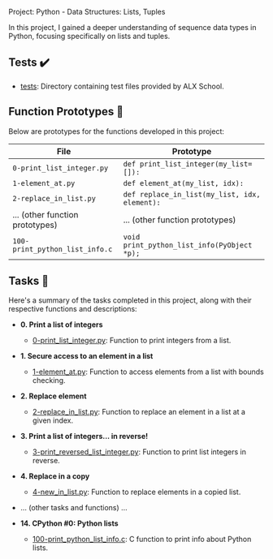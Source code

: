 Project: Python - Data Structures: Lists, Tuples

In this project, I gained a deeper understanding of sequence data types in Python, focusing specifically on lists and tuples.

## Tests :heavy_check_mark:

* [tests](./tests): Directory containing test files provided by ALX School.

## Function Prototypes :floppy_disk:

Below are prototypes for the functions developed in this project:

| File                               | Prototype                                      |
| ---------------------------------- | ---------------------------------------------- |
| `0-print_list_integer.py`          | `def print_list_integer(my_list=[]):`          |
| `1-element_at.py`                  | `def element_at(my_list, idx):`                |
| `2-replace_in_list.py`             | `def replace_in_list(my_list, idx, element):`  |
| ... (other function prototypes)     | ... (other function prototypes)                |
| `100-print_python_list_info.c`     | `void print_python_list_info(PyObject *p);`    |

## Tasks :page_with_curl:

Here's a summary of the tasks completed in this project, along with their respective functions and descriptions:

* **0. Print a list of integers**
  * [0-print_list_integer.py](./0-print_list_integer.py): Function to print integers from a list.

* **1. Secure access to an element in a list**
  * [1-element_at.py](./1-element_at.py): Function to access elements from a list with bounds checking.

* **2. Replace element**
  * [2-replace_in_list.py](./2-replace_in_list.py): Function to replace an element in a list at a given index.

* **3. Print a list of integers... in reverse!**
  * [3-print_reversed_list_integer.py](./3-print_reversed_list_integer.py): Function to print list integers in reverse.

* **4. Replace in a copy**
  * [4-new_in_list.py](./4-new_in_list.py): Function to replace elements in a copied list.

* ... (other tasks and functions) ...

* **14. CPython #0: Python lists**
  * [100-print_python_list_info.c](./100-print_python_list_info.c): C function to print info about Python lists.
